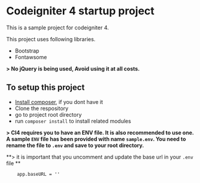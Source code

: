 # Codeigniter 4 startup project
This is a sample project for codeigniter 4. 

This project uses following libraries.  
- Bootstrap
- Fontawsome 

**> No jQuery is being used, Avoid using it at all costs.**

## To setup this project
- [Install composer](https://getcomposer.org/download/), if you dont have it
- Clone the respository
- go to project root directory
- run `composer install` to install related modules

**> CI4 requires you to have an ENV file. It is also recommended to use one. A sample `ENV` file has been provided with name `sample.env`.
You need to rename the file to <code>.env</code> and save to your root directory.**

**> it is important that you uncomment and update the base url in your `.env` file **
```
    app.baseURL = ''
```